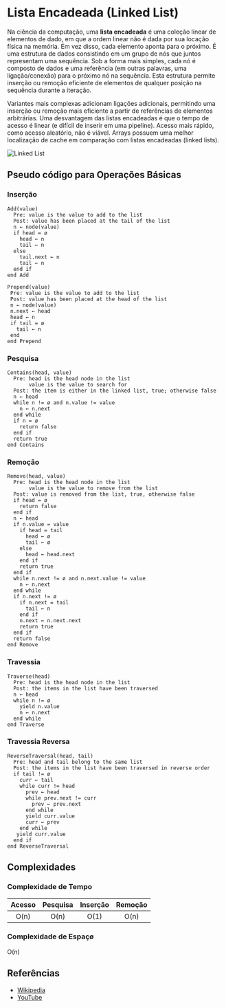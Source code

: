 # Lista Encadeada (Linked List)

Na ciência da computação, uma **lista encadeada** é uma coleção linear de
elementos de dado, em que a ordem linear não é dada por sua locação
física na memória. Em vez disso, cada elemento aponta para o próximo.
É uma estrutura de dados consistindo em um grupo de nós
que juntos representam uma sequência. Sob a forma mais simples,
cada nó é composto de dados e uma referência (em outras palavras,
uma ligação/conexão) para o próximo nó na sequência. Esta estrutura
permite inserção ou remoção eficiente de elementos de qualquer
posição na sequência durante a iteração.

Variantes mais complexas adicionam ligações adicionais, permitindo
uma inserção ou remoção mais eficiente a partir de referências
de elementos arbitrárias. Uma desvantagem das listas encadeadas
é que o tempo de acesso é linear (e difícil de inserir em uma
pipeline). Acesso mais rápido, como acesso aleatório, não é viável.
Arrays possuem uma melhor localização de cache em comparação
com listas encadeadas (linked lists).

![Linked List](https://upload.wikimedia.org/wikipedia/commons/6/6d/Singly-linked-list.svg)

## Pseudo código para Operações Básicas

### Inserção

```text
Add(value)
  Pre: value is the value to add to the list
  Post: value has been placed at the tail of the list
  n ← node(value)
  if head = ø
    head ← n
    tail ← n
  else
    tail.next ← n
    tail ← n
  end if
end Add
```

```text
Prepend(value)
 Pre: value is the value to add to the list
 Post: value has been placed at the head of the list
 n ← node(value)
 n.next ← head
 head ← n
 if tail = ø
   tail ← n
 end
end Prepend
```

### Pesquisa

```text
Contains(head, value)
  Pre: head is the head node in the list
       value is the value to search for
  Post: the item is either in the linked list, true; otherwise false
  n ← head
  while n != ø and n.value != value
    n ← n.next
  end while
  if n = ø
    return false
  end if
  return true
end Contains
```

### Remoção

```text
Remove(head, value)
  Pre: head is the head node in the list
       value is the value to remove from the list
  Post: value is removed from the list, true, otherwise false
  if head = ø
    return false
  end if
  n ← head
  if n.value = value
    if head = tail
      head ← ø
      tail ← ø
    else
      head ← head.next
    end if
    return true
  end if
  while n.next != ø and n.next.value != value
    n ← n.next
  end while
  if n.next != ø
    if n.next = tail
      tail ← n
    end if
    n.next ← n.next.next
    return true
  end if
  return false
end Remove
```

### Travessia

```text
Traverse(head)
  Pre: head is the head node in the list
  Post: the items in the list have been traversed
  n ← head
  while n != ø
    yield n.value
    n ← n.next
  end while
end Traverse
```

### Travessia Reversa

```text
ReverseTraversal(head, tail)
  Pre: head and tail belong to the same list
  Post: the items in the list have been traversed in reverse order
  if tail != ø
    curr ← tail
    while curr != head
      prev ← head
      while prev.next != curr
        prev ← prev.next
      end while
      yield curr.value
      curr ← prev
    end while
   yield curr.value
  end if
end ReverseTraversal
```

## Complexidades

### Complexidade de Tempo

| Acesso | Pesquisa | Inserção | Remoção |
| :----: | :------: | :------: | :-----: |
|  O(n)  |  O(n)    |  O(1)    |  O(n)   |

### Complexidade de Espaçø

O(n)

## Referências

- [Wikipedia](https://en.wikipedia.org/wiki/Linked_list)
- [YouTube](https://www.youtube.com/watch?v=njTh_OwMljA&index=2&t=1s&list=PLLXdhg_r2hKA7DPDsunoDZ-Z769jWn4R8)
